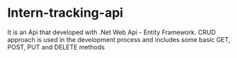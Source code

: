 # Intern-tracking-api
It is an Api that developed with .Net Web Api - Entity Framework. CRUD approach is used in the development process and includes some basic GET, POST, PUT and DELETE methods
